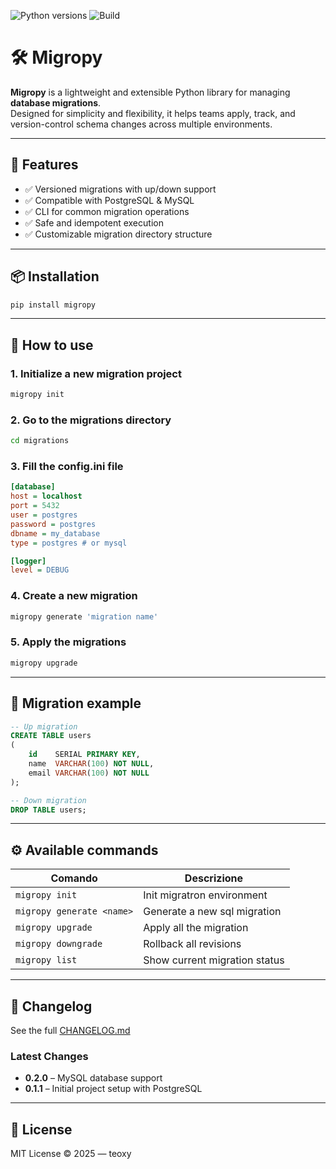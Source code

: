 ![Python versions](https://img.shields.io/pypi/pyversions/migropy?style=flat-square&logo=python&logoColor=white&color)
![Build](https://img.shields.io/github/actions/workflow/status/tuo-utente/migropy/ci.yml?style=flat-square&logo=github&logoColor=white&color)

# 🛠️ Migropy

**Migropy** is a lightweight and extensible Python library for managing **database migrations**.  
Designed for simplicity and flexibility, it helps teams apply, track, and version-control schema changes across multiple
environments.

---

## 🚀 Features

- ✅ Versioned migrations with up/down support
- ✅ Compatible with PostgreSQL & MySQL
- ✅ CLI for common migration operations
- ✅ Safe and idempotent execution
- ✅ Customizable migration directory structure

---

## 📦 Installation

```bash
pip install migropy
```

---

## 📖 How to use

### 1. Initialize a new migration project

```bash
migropy init
```

### 2. Go to the migrations directory

```bash
cd migrations
```

### 3. Fill the config.ini file

```ini
[database]
host = localhost
port = 5432
user = postgres
password = postgres
dbname = my_database
type = postgres # or mysql

[logger]
level = DEBUG
```

### 4. Create a new migration

```bash
migropy generate 'migration name'
```

### 5. Apply the migrations

```bash
migropy upgrade
```

---

## 📄 Migration example

```sql
-- Up migration
CREATE TABLE users
(
    id    SERIAL PRIMARY KEY,
    name  VARCHAR(100) NOT NULL,
    email VARCHAR(100) NOT NULL
);

-- Down migration
DROP TABLE users;
```

---

## ⚙️ Available commands

| Comando                   | Descrizione                   |
|---------------------------|-------------------------------|
| `migropy init`            | Init migratron environment    |
| `migropy generate <name>` | Generate a new sql migration  |
| `migropy upgrade`         | Apply all the migration       |
| `migropy downgrade`       | Rollback all revisions        |
| `migropy list `           | Show current migration status |

---

## 📝 Changelog

See the full [CHANGELOG.md](https://github.com/fredimatteo/migratron/blob/main/CHANGELOG.md)

### Latest Changes

- **0.2.0** – MySQL database support
- **0.1.1** – Initial project setup with PostgreSQL

---

## 📄 License

MIT License © 2025 — teoxy

